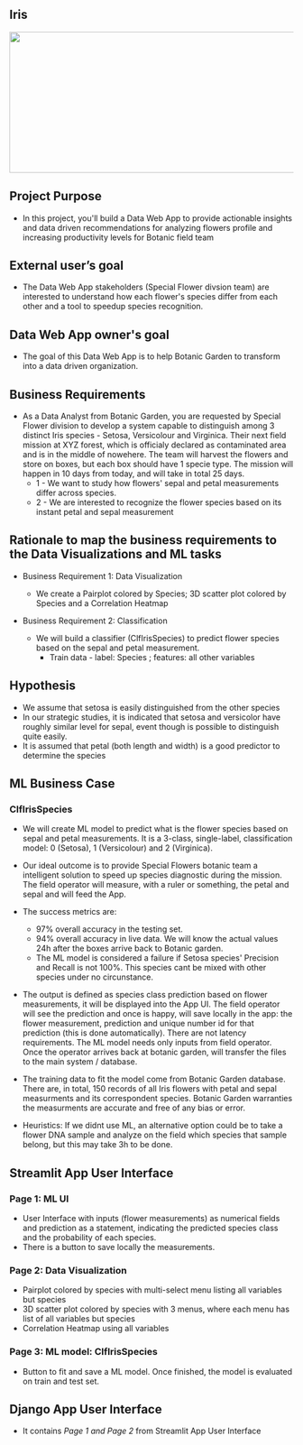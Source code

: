 
## Iris
<img src="https://miro.medium.com/max/1000/1*Hh53mOF4Xy4eORjLilKOwA.png" width="600" height="250" />

## Project Purpose
* In this project, you'll build a Data Web App to provide actionable insights and data driven recommendations for analyzing flowers profile and increasing productivity levels for Botanic field team

## External user’s goal
* The Data Web App stakeholders (Special Flower divsion team) are interested to understand how each flower's species differ from each other and a tool to speedup species recognition.

## Data Web App owner's goal
* The goal of this Data Web App is to help Botanic Garden to transform into a data driven organization.


## Business Requirements 
* As a Data Analyst from Botanic Garden, you are requested by Special Flower division to develop a system capable to distinguish among 3 distinct Iris species - Setosa, Versicolour and Virginica. Their next field mission at XYZ forest, which is officialy declared as contaminated area and is in the middle of nowehere. The team will harvest the flowers and store on boxes, but each box should have 1 specie type. The mission will happen in 10 days from today, and will take in total 25 days. 
  * 1 - We want to study how flowers' sepal and petal measurements differ across species.
  * 2 - We are interested to recognize the flower species based on its instant petal and sepal measurement


## Rationale to map the business requirements to the Data Visualizations and ML tasks
* Business Requirement 1: Data Visualization
  * We create a Pairplot colored by Species; 3D scatter plot colored by Species and a Correlation Heatmap

* Business Requirement 2: Classification
  * We will build a classifier (ClfIrisSpecies) to predict flower species based on the sepal and petal measurement.
    * Train data - label: Species ; features: all other variables


## Hypothesis
* We assume that setosa is easily distinguished from the other species 
* In our strategic studies, it is indicated that setosa and versicolor have roughly similar level for sepal, event though is possible to distinguish quite easily.
* It is assumed that petal (both length and width) is a good predictor to determine the species


## ML Business Case
### ClfIrisSpecies
* We will create ML model to predict what is the flower species based on sepal and petal measurements. 
It is a 3-class, single-label, classification model: 0 (Setosa), 1 (Versicolour) and 2 (Virginica).
* Our ideal outcome is to provide Special Flowers botanic team a intelligent solution to speed up
species diagnostic during the mission. The field operator will measure, with a ruler or something, 
the petal and sepal and will feed the App.

* The success metrics are: 
  * 97% overall accuracy in the testing set. 
  * 94% overall accuracy in live data. We will know the actual values 24h after the boxes arrive back to Botanic garden.
  * The ML model is considered a failure if Setosa species' Precision and Recall is not 100%. This species cant be mixed with other species under no circunstance.


* The output is defined as species class prediction based on flower measurements, 
it will be displayed into the App UI. The field operator will see the prediction and once is happy, will save locally in the app: 
the flower measurement, prediction and unique number id for that prediction (this is done automatically). There are not latency requirements. 
The ML model needs only inputs from field operator. Once the operator arrives back at botanic garden, will transfer the files to the main system / database.

* The training data to fit the model come from Botanic Garden database. 
There are, in total, 150 records of all Iris flowers with petal and sepal measurments and its correspondent species. 
Botanic Garden warranties the measurments are accurate and free of any bias or error. 


* Heuristics: If we didnt use ML, an alternative option could be to take a flower DNA sample 
and analyze on the field which species that sample belong, but this may take 3h to be done.


## Streamlit App User Interface
### Page 1: ML UI
* User Interface with inputs (flower measurements) as numerical fields and prediction as a statement, 
indicating the predicted species class and the probability of each species.
* There is a button to save locally the measurements.

### Page 2: Data Visualization
* Pairplot colored by species with multi-select menu listing all variables but species
* 3D scatter plot colored by species with 3 menus, where each menu has list of all variables but species
* Correlation Heatmap using all variables 

### Page 3: ML model: ClfIrisSpecies
* Button to fit and save a ML model. Once finished, the model is evaluated on train and test set.

## Django App User Interface
* It contains *Page 1 and Page 2* from Streamlit App User Interface
